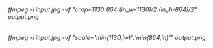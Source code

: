 ###### ffmpeg -i input.jpg -vf "crop=1130:864:(in_w-1130)/2:(in_h-864)/2" output.png
###### ffmpeg -i input.jpg -vf "scale='min(1130,iw)':'min(864,ih)'" output.png
